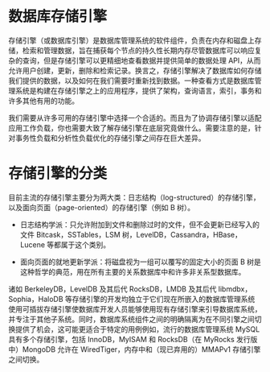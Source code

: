 # 数据库存储引擎

存储引擎（或数据库引擎）是数据库管理系统的软件组件，负责在内存和磁盘上存储，检索和管理数据，旨在捕获每个节点的持久性长期内存尽管数据库可以响应复杂的查询，但是存储引擎可以更精细地查看数据并提供简单的数据处理 API，从而允许用户创建，更新，删除和检索记录。换言之，存储引擎解决了数据库如何存储我们提供的数据，以及如何在我们需要时重新找到数据。一种查看方式是数据库管理系统是构建在存储引擎之上的应用程序，提供了架构，查询语言，索引，事务和许多其他有用的功能。

我们需要从许多可用的存储引擎中选择一个合适的。而且为了协调存储引擎以适配应用工作负载，你也需要大致了解存储引擎在底层究竟做什么。需要注意的是，针对事务性负载和分析性负载优化的存储引擎之间存在巨大差异。

# 存储引擎的分类

目前主流的存储引擎主要分为两大类：日志结构（log-structured）的存储引擎，以及面向页面（page-oriented）的存储引擎（例如 B 树）。

- 日志结构学派：只允许附加到文件和删除过时的文件，但不会更新已经写入的文件 Bitcask，SSTables，LSM 树，LevelDB，Cassandra，HBase，Lucene 等都属于这个类别。

- 面向页面的就地更新学派：将磁盘视为一组可以覆写的固定大小的页面 B 树是这种哲学的典范，用在所有主要的关系数据库中和许多非关系型数据库。

诸如 BerkeleyDB，LevelDB 及其后代 RocksDB，LMDB 及其后代 libmdbx，Sophia，HaloDB 等存储引擎的开发均独立于它们现在所嵌入的数据库管理系统使用可插拔存储引擎使数据库开发人员能够使用现有存储引擎来引导数据库系统，并专注于其他子系统。同时，数据库系统组件之间的明确隔离为在不同引擎之间切换提供了机会，这可能更适合于特定的用例例如，流行的数据库管理系统 MySQL 具有多个存储引擎，包括 InnoDB，MyISAM 和 RocksDB（在 MyRocks 发行版中）MongoDB 允许在 WiredTiger，内存中和（现已弃用的）MMAPv1 存储引擎之间切换。
